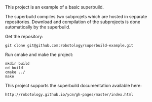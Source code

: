 
This project is an example of a basic superbuild.

The superbuild compiles two subprojets which are hosted in separate repositories. 
Download and compilation of the subprojects is done automatically by the superbuild.

Get the repository:

    git clone git@github.com:robotology/superbuild-example.git

Run cmake and make the project:

    mkdir build
    cd build
    cmake ../
    make

This project supports the superbuild documentation available here:

  
    http://robotology.github.io/ycm/gh-pages/master/index.html







